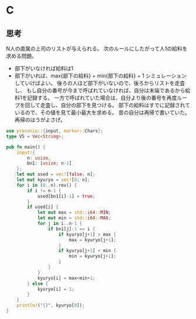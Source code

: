 # C
## 思考
N人の直属の上司のリストが与えられる。
次のルールにしたがって人1の給料を求める問題。
- 部下がいなければ給料は1
- 部下がいれば、max{部下の給料} + min{部下の給料} + 1
シミュレーションしていけばよい。
後ろの人ほど部下がいないので、後ろからリストを走査し、
もし自分の番号が今まで呼ばれていなければ、自分は末端であるから給料1を記録する。
一方で呼ばれていた場合は、自分より後の番号を再度ループを回して走査し、自分の部下を見つける。
部下の給料はすでに記録されているので、その値を見て最小最大を求める。
昔の自分は再帰で書いていた。再帰のほうがよさげ。
```rust
use proconio::{input, marker::Chars};
type VS = Vec<String>;

pub fn main() {
    input!{
        n: usize,
        bn1: [usize; n-1]
    };
    let mut used = vec![false; n];
    let mut kyuryo = vec![0; n];
    for i in (0..n).rev() {
        if i != n-1 {
            used[bn1[i]-1] = true;
        }
        if used[i] {
            let mut max = std::i64::MIN;
            let mut min = std::i64::MAX;
            for j in i..n-1 {
                if bn1[j]-1 == i {
                    if kyuryo[j+1] > max {
                        max = kyuryo[j+1];
                    }
                    if kyuryo[j+1] < min {
                        min = kyuryo[j+1];
                    }
                }
            }
            kyuryo[i] = max+min+1;
        } else {
            kyuryo[i] = 1;
        }
    }
    println!("{}", kyuryo[0]);
}
```